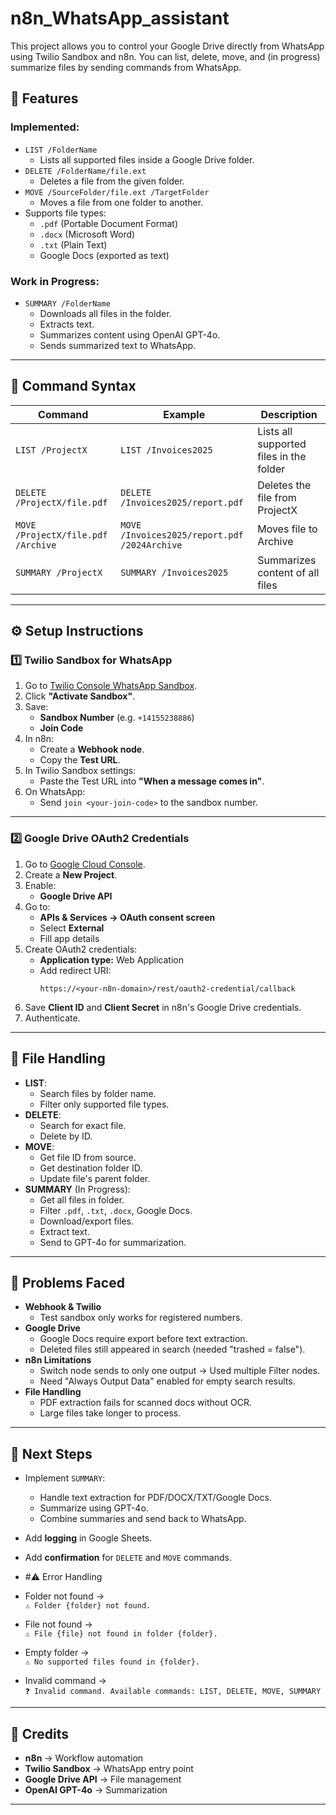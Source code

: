 # n8n_WhatsApp_assistant
This project allows you to control your Google Drive directly from WhatsApp using Twilio Sandbox and n8n.   You can list, delete, move, and (in progress) summarize files by sending commands from WhatsApp.

## 🚀 Features

### Implemented:
- `LIST /FolderName`
  - Lists all supported files inside a Google Drive folder.
- `DELETE /FolderName/file.ext`
  - Deletes a file from the given folder.
- `MOVE /SourceFolder/file.ext /TargetFolder`
  - Moves a file from one folder to another.
- Supports file types:
  - `.pdf` (Portable Document Format)
  - `.docx` (Microsoft Word)
  - `.txt` (Plain Text)
  - Google Docs (exported as text)

### Work in Progress:
- `SUMMARY /FolderName`
  - Downloads all files in the folder.
  - Extracts text.
  - Summarizes content using OpenAI GPT-4o.
  - Sends summarized text to WhatsApp.

---

## 🧠 Command Syntax

| Command | Example | Description |
|---------|---------|-------------|
| `LIST /ProjectX` | `LIST /Invoices2025` | Lists all supported files in the folder |
| `DELETE /ProjectX/file.pdf` | `DELETE /Invoices2025/report.pdf` | Deletes the file from ProjectX |
| `MOVE /ProjectX/file.pdf /Archive` | `MOVE /Invoices2025/report.pdf /2024Archive` | Moves file to Archive |
| `SUMMARY /ProjectX` | `SUMMARY /Invoices2025` | Summarizes content of all files |

---

## ⚙️ Setup Instructions

### 1️⃣ **Twilio Sandbox for WhatsApp**
1. Go to [Twilio Console WhatsApp Sandbox](https://www.twilio.com/console/sms/whatsapp/learn).
2. Click **"Activate Sandbox"**.
3. Save:
   - **Sandbox Number** (e.g. `+14155238886`)
   - **Join Code**
4. In n8n:
   - Create a **Webhook node**.
   - Copy the **Test URL**.
5. In Twilio Sandbox settings:
   - Paste the Test URL into **"When a message comes in"**.
6. On WhatsApp:
   - Send `join <your-join-code>` to the sandbox number.

---

### 2️⃣ **Google Drive OAuth2 Credentials**
1. Go to [Google Cloud Console](https://console.cloud.google.com/).
2. Create a **New Project**.
3. Enable:
   - **Google Drive API**
4. Go to:
   - **APIs & Services → OAuth consent screen**
   - Select **External**
   - Fill app details
5. Create OAuth2 credentials:
   - **Application type:** Web Application
   - Add redirect URI:  
     ```
     https://<your-n8n-domain>/rest/oauth2-credential/callback
     ```
6. Save **Client ID** and **Client Secret** in n8n's Google Drive credentials.
7. Authenticate.


---

## 📄 File Handling

- **LIST**:
  - Search files by folder name.
  - Filter only supported file types.
- **DELETE**:
  - Search for exact file.
  - Delete by ID.
- **MOVE**:
  - Get file ID from source.
  - Get destination folder ID.
  - Update file's parent folder.
- **SUMMARY** (In Progress):
  - Get all files in folder.
  - Filter `.pdf`, `.txt`, `.docx`, Google Docs.
  - Download/export files.
  - Extract text.
  - Send to GPT-4o for summarization.



---

## 🐛 Problems Faced

- **Webhook & Twilio**
  - Test sandbox only works for registered numbers.
- **Google Drive**
  - Google Docs require export before text extraction.
  - Deleted files still appeared in search (needed "trashed = false").
- **n8n Limitations**
  - Switch node sends to only one output → Used multiple Filter nodes.
  - Need "Always Output Data" enabled for empty search results.
- **File Handling**
  - PDF extraction fails for scanned docs without OCR.
  - Large files take longer to process.

---

## 📝 Next Steps

- Implement `SUMMARY`:
  - Handle text extraction for PDF/DOCX/TXT/Google Docs.
  - Summarize using GPT-4o.
  - Combine summaries and send back to WhatsApp.
- Add **logging** in Google Sheets.
- Add **confirmation** for `DELETE` and `MOVE` commands.
- #⚠️ Error Handling

- Folder not found →  
  `⚠️ Folder {folder} not found.`
- File not found →  
  `⚠️ File {file} not found in folder {folder}.`
- Empty folder →  
  `⚠️ No supported files found in {folder}.`
- Invalid command →  
  `❓ Invalid command. Available commands: LIST, DELETE, MOVE, SUMMARY`

---

## 📎 Credits

- **n8n** → Workflow automation
- **Twilio Sandbox** → WhatsApp entry point
- **Google Drive API** → File management
- **OpenAI GPT-4o** → Summarization

---
